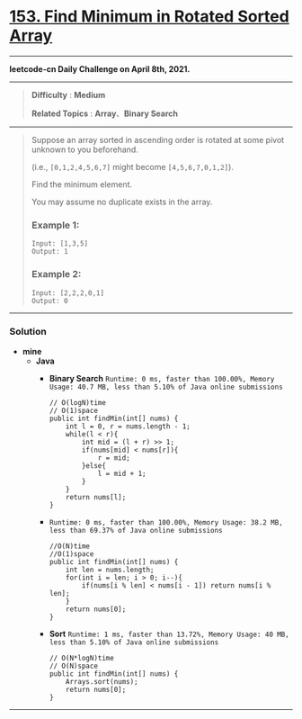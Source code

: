 # [153. Find Minimum in Rotated Sorted Array](https://leetcode.com/problems/find-minimum-in-rotated-sorted-array/)

---

**leetcode-cn Daily Challenge on April 8th, 2021.**

---

> **Difficulty** : **Medium**
>
> **Related Topics** : **Array**、**Binary Search**

---

> Suppose an array sorted in ascending order is rotated at some pivot unknown to you beforehand.
>
> (i.e.,  `[0,1,2,4,5,6,7]` might become  `[4,5,6,7,0,1,2]`).
>
> Find the minimum element.
>
> You may assume no duplicate exists in the array.
>
> ### Example 1:
> ```
> Input: [1,3,5]
> Output: 1
> ```
>
> ### Example 2:
> ```
> Input: [2,2,2,0,1]
> Output: 0
> ```

---

### Solution
* **mine**
  * **Java**
    * **Binary Search** `Runtime: 0 ms, faster than 100.00%, Memory Usage: 40.7 MB, less than 5.10% of Java online submissions`
      ```
      // O(logN)time
      // O(1)space
      public int findMin(int[] nums) {
          int l = 0, r = nums.length - 1;
          while(l < r){
              int mid = (l + r) >> 1;
              if(nums[mid] < nums[r]){
                  r = mid;
              }else{
                  l = mid + 1;
              }
          }
          return nums[l];
      }
      ```
      
    * `Runtime: 0 ms, faster than 100.00%, Memory Usage: 38.2 MB, less than 69.37% of Java online submissions`
      ```
      //O(N)time
      //O(1)space
      public int findMin(int[] nums) {
          int len = nums.length;
          for(int i = len; i > 0; i--){
              if(nums[i % len] < nums[i - 1]) return nums[i % len];
          }
          return nums[0];
      }       
      ```
      
    * **Sort** `Runtime: 1 ms, faster than 13.72%, Memory Usage: 40 MB, less than 5.10% of Java online submissions `
      ```
      // O(N*logN)time
      // O(N)space
      public int findMin(int[] nums) {
          Arrays.sort(nums);
          return nums[0];
      }
      ```
      
---

